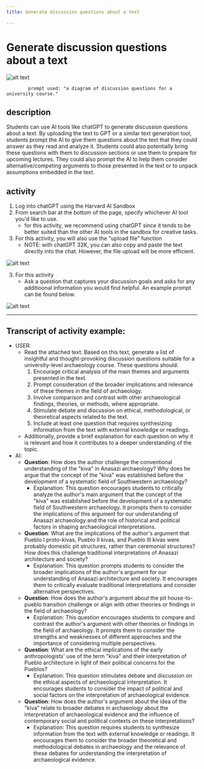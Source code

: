```yaml
---
title: Generate discussion questions about a text

---
```


# Generate discussion questions about a text

![alt text](https://files.slack.com/files-pri/T0HTW3H0V-F061ZUENJA0/elle.l.studio_discussion_questions.png?pub_secret=3d6ccb08d6)

            prompt used: "a diagram of discussion questions for a university course."
            
## description

Students can use AI tools like chatGPT to generate discussion questions about a text. By uploading the text to GPT or a similar text generation tool, students prompt the AI to give them questions about the text that they could answer as they read and analyze it. Students could also potentially bring these questions with them to discussion sections or use them to prepare for upcoming lectures. They could also prompt the AI to help them consider alternative/competing arguments to those presented in the text or to unpack assumptions embedded in the text.

## activity
1. Log into chatGPT using the Harvard AI Sandbox
2. From search bar at the bottom of the page, specify whichever AI tool you'd like to use.
    * for this activity, we recommend using chatGPT since it tends to be better suited than the other AI tools in the sandbox for creative tasks.
3. For this activity, you will also use the "upload file" function
    * NOTE: with chatGPT 32K, you can also copy and paste the text directly into the chat. However, the file upload will be more efficient.

![alt text](https://files.slack.com/files-pri/T0HTW3H0V-F06972FBXAQ/screen_recording_dec_7__2_..gif?pub_secret=7339c44827)

3. For this activity
    * Ask a question that captures your discussion goals and asks for any additioonal information you would find helpful. An example prompt can be found below. 

![alt text](https://files.slack.com/files-pri/T0HTW3H0V-F069H7RHWGZ/screen_recording_dec_7__3_..gif?pub_secret=f6b84229cd)

---

## Transcript of activity example:

* USER:
    * Read the attached text. Based on this text, generate a list of insightful and thought-provoking discussion questions suitable for a university-level archaeology course. These questions should:
        1. Encourage critical analysis of the main themes and arguments presented in the text.
        2. Prompt consideration of the broader implications and relevance of these themes in the field of archaeology.
        3. Involve comparison and contrast with other archaeological findings, theories, or methods, where appropriate.
        4. Stimulate debate and discussion on ethical, methodological, or theoretical aspects related to the text.
        5. Include at least one question that requires synthesizing information from the text with external knowledge or readings.
    * Additionally, provide a brief explanation for each question on why it is relevant and how it contributes to a deeper understanding of the topic.
* AI: 
    * **Question**: How does the author challenge the conventional understanding of the "kiva" in Anasazi archaeology? Why does he argue that the concept of the "kiva" was established before the development of a systematic field of Southwestern archaeology?
        * Explanation: This question encourages students to critically analyze the author's main argument that the concept of the "kiva" was established before the development of a systematic field of Southwestern archaeology. It prompts them to consider the implications of this argument for our understanding of Anasazi archaeology and the role of historical and political factors in shaping archaeological interpretations.
    * **Question**: What are the implications of the author's argument that Pueblo I proto-kivas, Pueblo II kivas, and Pueblo III kivas were probably domestic pit structures, rather than ceremonial structures? How does this challenge traditional interpretations of Anasazi architecture and society?
        * Explanation: This question prompts students to consider the broader implications of the author's argument for our understanding of Anasazi architecture and society. It encourages them to critically evaluate traditional interpretations and consider alternative perspectives.
    * **Question**: How does the author's argument about the pit house-to-pueblo transition challenge or align with other theories or findings in the field of archaeology?
        * Explanation: This question encourages students to compare and contrast the author's argument with other theories or findings in the field of archaeology. It prompts them to consider the strengths and weaknesses of different approaches and the importance of considering multiple perspectives.
    * **Question**: What are the ethical implications of the early anthropologists' use of the term "kiva" and their interpretation of Pueblo architecture in light of their political concerns for the Pueblos?
        * Explanation: This question stimulates debate and discussion on the ethical aspects of archaeological interpretation. It encourages students to consider the impact of political and social factors on the interpretation of archaeological evidence.
    * **Question**: How does the author's argument about the idea of the "kiva" relate to broader debates in archaeology about the interpretation of archaeological evidence and the influence of contemporary social and political contexts on these interpretations?
        * Explanation: This question requires students to synthesize information from the text with external knowledge or readings. It encourages them to consider the broader theoretical and methodological debates in archaeology and the relevance of these debates for understanding the interpretation of archaeological evidence.


